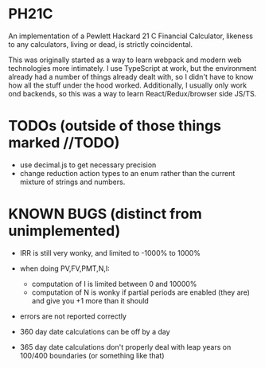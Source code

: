 # PH21C

An implementation of a Pewlett Hackard 21 C Financial Calculator, likeness to any calculators, living or dead, is strictly coincidental.

This was originally started as a way to learn webpack and modern web technologies more intimately. I use TypeScript at work, but the environment already had a number of things already dealt with, so I didn't have to know how all the stuff under the hood worked. Additionally, I usually only work ond backends, so this was a way to learn React/Redux/browser side JS/TS.

# TODOs (outside of those things marked //TODO)

- use decimal.js to get necessary precision
- change reduction action types to an enum rather than the current mixture of strings and numbers.

# KNOWN BUGS (distinct from unimplemented)

- IRR is still very wonky, and limited to -1000% to 1000%

- when doing PV,FV,PMT,N,I:

  - computation of I is limited between 0 and 10000%
  - computation of N is wonky if partial periods are enabled (they are) and give you +1 more than it should

- errors are not reported correctly
- 360 day date calculations can be off by a day
- 365 day date calculations don't properly deal with leap years on 100/400 boundaries (or something like that)
